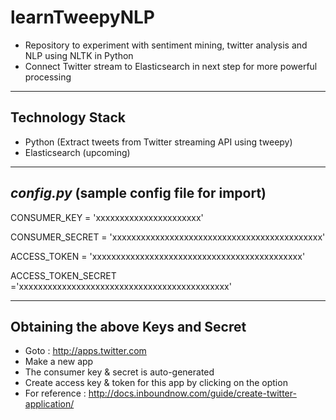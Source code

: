# learnTweepyNLP
- Repository to experiment with sentiment mining, twitter analysis and NLP using NLTK in Python
- Connect Twitter stream to Elasticsearch in next step for more powerful processing

***

## Technology Stack
- Python (Extract tweets from Twitter streaming API using tweepy)
- Elasticsearch (upcoming)

***
## _config.py_ (sample config file for import)
CONSUMER_KEY = 'xxxxxxxxxxxxxxxxxxxxxx'

CONSUMER_SECRET = 'xxxxxxxxxxxxxxxxxxxxxxxxxxxxxxxxxxxxxxxxxxxx'

ACCESS_TOKEN = 'xxxxxxxxxxxxxxxxxxxxxxxxxxxxxxxxxxxxxxxxxxxx'

ACCESS_TOKEN_SECRET ='xxxxxxxxxxxxxxxxxxxxxxxxxxxxxxxxxxxxxxxxxxxx'

***
## Obtaining the above Keys and Secret
- Goto : http://apps.twitter.com
- Make a new app
- The consumer key & secret is auto-generated
- Create access key & token for this app by clicking on the option
- For reference : http://docs.inboundnow.com/guide/create-twitter-application/
